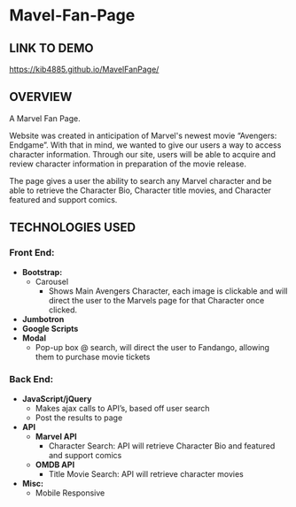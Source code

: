 # Mavel-Fan-Page

## **LINK TO DEMO**
https://kib4885.github.io/MavelFanPage/

## **OVERVIEW**

A Marvel Fan Page.

Website was created in anticipation of Marvel's newest movie “Avengers: Endgame”.
With that in mind, we wanted to give our users a way to access character information. 
Through our site, users will be able to acquire and review character information in preparation of the movie release.

The page gives a user the ability to search any Marvel character and be able to retrieve the Character Bio, Character title movies, and Character featured and support comics. 


## **TECHNOLOGIES USED**

### **Front End:**
* **Bootstrap:**
    * Carousel
        - Shows Main Avengers Character, each image is clickable and will direct the user to the Marvels page for that Character once clicked.  
* **Jumbotron**
* **Google Scripts**
* **Modal**
    * Pop-up box @ search, will direct the user to Fandango, allowing them to purchase movie tickets

### **Back End:**
* **JavaScript/jQuery**
    * Makes ajax calls to API’s, based off user search 
    * Post the results to page 
* **API**
    * **Marvel API**
        * Character Search:  API will retrieve Character Bio and featured and support comics
    * **OMDB API**
        * Title Movie Search: API will retrieve character  movies 
* **Misc:**
    * Mobile Responsive

